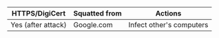 | HTTPS/DigiCert     |  Squatted from | Actions                  |
| ------------------ | -------------- | ------------------------ |
| Yes (after attack) | Google.com     | Infect other's computers |
